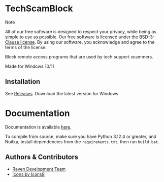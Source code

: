 
# TechScamBlock

> [!NOTE]
> All of our free software is designed to respect your privacy, while being as simple to use as possible. Our free software is licensed under the [BSD-3-Clause license](https://ravendevteam.org/files/BSD-3-Clause.txt). By using our software, you acknowledge and agree to the terms of the license.

Block remote access programs that are used by tech support scammers.

Made for Windows 10/11.

## Installation
See [Releases](https://github.com/ravendevteam/techscamblock/releases). Download the latest version for Windows.

# Documentation
Documentation is available [here](https://docs.ravendevteam.org/techscamblock).

To compile from source, make sure you have Python 3.12.4 or greater, and Nuitka, install dependencies from the `requirements.txt`, then run `build.bat`.

## Authors & Contributors

- [Raven Development Team](https://ravendevteam.org/)
- [Icons by Icons8](https://icons8.com/)
